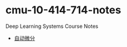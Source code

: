 # cmu-10-414-714-notes
Deep Learning Systems Course Notes

- [自动微分](notes/automatic_differentiation.html)
